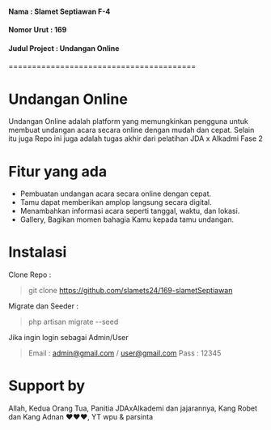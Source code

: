 #### Nama : Slamet Septiawan F-4

#### Nomor Urut : 169

#### Judul Project : Undangan Online

========================================

# Undangan Online

Undangan Online adalah platform yang memungkinkan pengguna untuk membuat undangan acara secara online dengan mudah dan cepat. Selain itu juga Repo ini juga adalah tugas akhir dari pelatihan JDA x Alkadmi Fase 2

# Fitur yang ada

-   Pembuatan undangan acara secara online dengan cepat.
-   Tamu dapat memberikan amplop langsung secara digital.
-   Menambahkan informasi acara seperti tanggal, waktu, dan lokasi.
-   Gallery, Bagikan momen bahagia Kamu kepada tamu undangan.

# Instalasi

Clone Repo :

> git clone https://github.com/slamets24/169-slametSeptiawan

Migrate dan Seeder :

> php artisan migrate --seed

Jika ingin login sebagai Admin/User

> Email : admin@gmail.com / user@gmail.com
> Pass : 12345

# Support by

Allah, Kedua Orang Tua, Panitia JDAxAlkademi dan jajarannya, Kang Robet dan Kang Adnan ❤❤❤, YT wpu & parsinta
